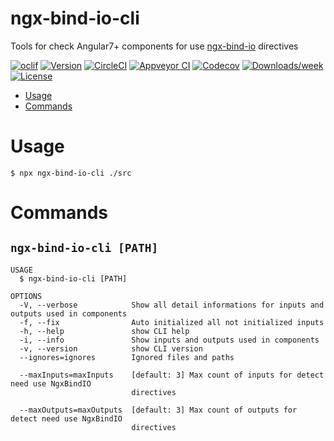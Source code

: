 ngx-bind-io-cli
===============

Tools for check Angular7+ components for use [ngx-bind-io](https://github.com/EndyKaufman/ngx-bind-io) directives

[![oclif](https://img.shields.io/badge/cli-oclif-brightgreen.svg)](https://oclif.io)
[![Version](https://img.shields.io/npm/v/ngx-bind-io-cli.svg)](https://npmjs.org/package/ngx-bind-io-cli)
[![CircleCI](https://circleci.com/gh/EndyKaufman/ngx-bind-io-cli/tree/master.svg?style=shield)](https://circleci.com/gh/EndyKaufman/ngx-bind-io-cli/tree/master)
[![Appveyor CI](https://ci.appveyor.com/api/projects/status/github/EndyKaufman/ngx-bind-io-cli?branch=master&svg=true)](https://ci.appveyor.com/project/EndyKaufman/ngx-bind-io-cli/branch/master)
[![Codecov](https://codecov.io/gh/EndyKaufman/ngx-bind-io-cli/branch/master/graph/badge.svg)](https://codecov.io/gh/EndyKaufman/ngx-bind-io-cli)
[![Downloads/week](https://img.shields.io/npm/dw/ngx-bind-io-cli.svg)](https://npmjs.org/package/ngx-bind-io-cli)
[![License](https://img.shields.io/npm/l/ngx-bind-io-cli.svg)](https://github.com/EndyKaufman/ngx-bind-io-cli/blob/master/package.json)

* [Usage](#usage)
* [Commands](#commands)

# Usage
<!-- ussage -->
```sh-session
$ npx ngx-bind-io-cli ./src
```
<!-- ussagestop -->


# Commands
<!-- commands -->

## `ngx-bind-io-cli [PATH]`

```
USAGE
  $ ngx-bind-io-cli [PATH]

OPTIONS
  -V, --verbose            Show all detail informations for inputs and outputs used in components
  -f, --fix                Auto initialized all not initialized inputs
  -h, --help               show CLI help
  -i, --info               Show inputs and outputs used in components
  -v, --version            show CLI version
  --ignores=ignores        Ignored files and paths

  --maxInputs=maxInputs    [default: 3] Max count of inputs for detect need use NgxBindIO
                           directives

  --maxOutputs=maxOutputs  [default: 3] Max count of outputs for detect need use NgxBindIO
                           directives
```
<!-- commandsstop -->